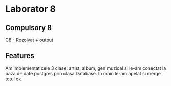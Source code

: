 # Laborator 8
## Compulsory 8
[C8 - Rezolvat](Rezolvat) + output
## Features
Am implementat cele 3 clase: artist, album, gen muzical si le-am conectat la baza de date postgres prin clasa Database. In main le-am apelat si merge totul ok.

